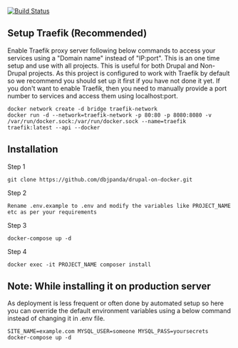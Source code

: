 [![Build Status](https://travis-ci.com/dbjpanda/drupal-on-docker.svg?token=55CADUHzgmryMHLpbyAs&branch=master)](https://travis-ci.com/dbjpanda/drupal-on-docker)

Setup Traefik (Recommended)
--------------
Enable Traefik proxy server following below commands to access your services using a "Domain name" instead of "IP:port". This is an one time setup and use with all projects. This is useful for both Drupal and Non-Drupal projects. As this project is configured to work with Traefik by default so we recommend you should set up it first if you have not done it yet. If you don't want to enable Traefik, then you need to manually provide a port number to services and access them using localhost:port.
```
docker network create -d bridge traefik-network
docker run -d --network=traefik-network -p 80:80 -p 8080:8080 -v /var/run/docker.sock:/var/run/docker.sock --name=traefik traefik:latest --api --docker
```

Installation 
------------
Step 1 
``````
git clone https://github.com/dbjpanda/drupal-on-docker.git
```````
Step 2 
````````
Rename .env.example to .env and modify the variables like PROJECT_NAME etc as per your requirements
``````````````
Step 3
````````
docker-compose up -d
````````

Step 4
````````
docker exec -it PROJECT_NAME composer install
````````

Note: While installing it on production server
---------------------------
As deployment is less frequent or often done by automated setup so here you can override the default environment variables using a below command instead of changing it in .env file.

````````
SITE_NAME=example.com MYSQL_USER=someone MYSQL_PASS=yoursecrets docker-compose up -d
``````````````
